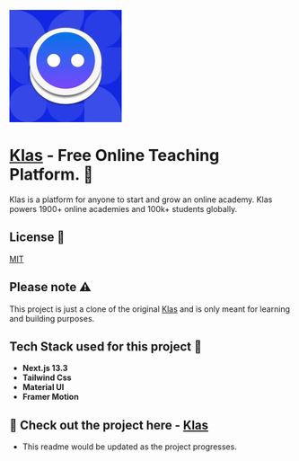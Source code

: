 ![header image](https://github.com/OgaDavid/klas/blob/main/screenshots/klas-logo.jpg?raw=true)

# [Klas](klas-clone.vercel.app) - Free Online Teaching Platform. 🚀

Klas is a platform for anyone to start and grow an online academy. Klas powers 1900+ online academies and 100k+ students globally.


## License 📄

[MIT](https://choosealicense.com/licenses/mit/)


## Please note ⚠

This project is just a clone of the original [Klas](https://tryklas.com) and is only meant for learning and building purposes.


## Tech Stack used for this project 🦾

- **Next.js 13.3**
- **Tailwind Css**
- **Material UI**
- **Framer Motion**


## 🔗 Check out the project here - [Klas](https://klas-clone.vercel.app)

- This readme would be updated as the project progresses.

